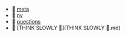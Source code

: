 * 📄 [meta](meta.md)
* 📄 [nv](nv.md)
* 📄 [questions](questions.md)
* 📄 [THINK SLOWLY 🧠](THINK SLOWLY 🧠.md)

